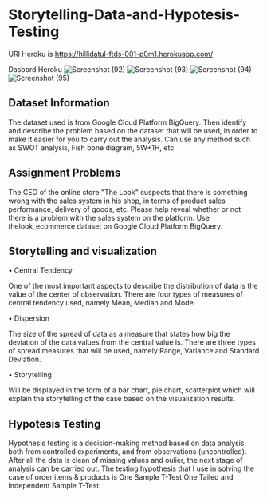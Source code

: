 # Storytelling-Data-and-Hypotesis-Testing

URl Heroku is https://hillidatul-ftds-001-p0m1.herokuapp.com/

Dasbord Heroku
![Screenshot (92)](https://user-images.githubusercontent.com/105533908/181877178-ffde4e7d-89d4-4028-8c20-53cafab4fb0c.png)
![Screenshot (93)](https://user-images.githubusercontent.com/105533908/181877198-ee8770c1-38ea-47ae-b229-350168ffc030.png)
![Screenshot (94)](https://user-images.githubusercontent.com/105533908/181877201-358cea49-c518-4ed8-93e4-377908f76d00.png)
![Screenshot (95)](https://user-images.githubusercontent.com/105533908/181877213-cca06102-5825-4218-9f07-70020c23fef3.png)

## Dataset Information
The dataset used is from Google Cloud Platform BigQuery. Then identify and describe the problem based on the dataset that will be used, in order to make it easier for you to carry out the analysis. Can use any method such as SWOT analysis, Fish bone diagram, 5W+1H, etc

## Assignment Problems
The CEO of the online store "The Look" suspects that there is something wrong with the sales system in his shop, in terms of product sales performance, delivery of goods, etc. Please help reveal whether or not there is a problem with the sales system on the platform. Use thelook_ecommerce dataset on Google Cloud Platform BigQuery.

## Storytelling and visualization
• Central Tendency

One of the most important aspects to describe the distribution of data is the value of the center of observation. There are four types of measures of central tendency used, namely Mean, Median and Mode.

• Dispersion

The size of the spread of data as a measure that states how big the deviation of the data values from the central value is. There are three types of spread measures that will be used, namely Range, Variance and Standard Deviation.

• Storytelling

Will be displayed in the form of a bar chart, pie chart, scatterplot which will explain the storytelling of the case based on the visualization results.

## Hypotesis Testing
Hypothesis testing is a decision-making method based on data analysis, both from controlled experiments, and from observations (uncontrolled). After all the data is clean of missing values and oulier, the next stage of analysis can be carried out. The testing hypothesis that I use in solving the case of order items & products is One Sample T-Test One Tailed and Independent Sample T-Test.
